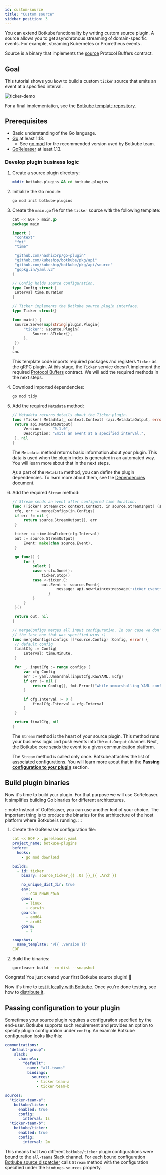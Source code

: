 ```yaml
---
id: custom-source
title: "Custom source"
sidebar_position: 3
---
```


You can extend Botkube functionality by writing custom source plugin. A source allows you to get asynchronous streaming of domain-specific events. For example, streaming Kubernetes or Prometheus events .

Source is a binary that implements the [source](https://github.com/kubeshop/botkube/blob/main/proto/source.proto) Protocol Buffers contract.

## Goal

This tutorial shows you how to build a custom `ticker` source that emits an event at a specified interval.

![ticker-demo](./assets/ticker-demo.gif)

For a final implementation, see the [Botkube template repository](./quick-start.md).

## Prerequisites

- Basic understanding of the Go language.
- [Go](https://golang.org/doc/install) at least 1.18.
  - See [go.mod](https://github.com/kubeshop/botkube/blob/main/go.mod#L1) for the recommended version used by Botkube team.
- [GoReleaser](https://goreleaser.com/) at least 1.13.

### Develop plugin business logic

1. Create a source plugin directory:

   ```bash
   mkdir botkube-plugins && cd botkube-plugins
   ```

2. Initialize the Go module:

   ```bash
   go mod init botkube-plugins
   ```

3. Create the `main.go` file for the `ticker` source with the following template:

   ```go
   cat << EOF > main.go
   package main

   import (
   	"context"
   	"fmt"
   	"time"

   	"github.com/hashicorp/go-plugin"
   	"github.com/kubeshop/botkube/pkg/api"
   	"github.com/kubeshop/botkube/pkg/api/source"
   	"gopkg.in/yaml.v3"
   )

   // Config holds source configuration.
   type Config struct {
   	Interval time.Duration
   }

   // Ticker implements the Botkube source plugin interface.
   type Ticker struct{}

   func main() {
   	source.Serve(map[string]plugin.Plugin{
   		"ticker": &source.Plugin{
   			Source: &Ticker{},
   		},
   	})
   }
   EOF
   ```

   This template code imports required packages and registers `Ticker` as the gRPC plugin. At this stage, the `Ticker` service doesn't implement the required [Protocol Buffers](https://github.com/kubeshop/botkube/blob/main/proto/source.proto) contract. We will add the required methods in the next steps.

4. Download imported dependencies:

   ```bash
   go mod tidy
   ```

5. Add the required `Metadata` method:

   ```go
   // Metadata returns details about the Ticker plugin.
   func (Ticker) Metadata(_ context.Context) (api.MetadataOutput, error) {
   	return api.MetadataOutput{
   		Version:     "0.1.0",
   		Description: "Emits an event at a specified interval.",
   	}, nil
   }
   ```

   The `Metadata` method returns basic information about your plugin. This data is used when the plugin index is generated in an automated way. You will learn more about that in the next steps.

   Ąs a part of the `Metadata` method, you can define the plugin dependencies. To learn more about them, see the [Dependencies](./dependencies.md) document.

6. Add the required `Stream` method:

   ```go
   // Stream sends an event after configured time duration.
   func (Ticker) Stream(ctx context.Context, in source.StreamInput) (source.StreamOutput, error) {
   	cfg, err := mergeConfigs(in.Configs)
   	if err != nil {
   		return source.StreamOutput{}, err
   	}

   	ticker := time.NewTicker(cfg.Interval)
   	out := source.StreamOutput{
   		Event: make(chan source.Event),
   	}

   	go func() {
   		for {
   			select {
   			case <-ctx.Done():
   				ticker.Stop()
   			case <-ticker.C:
   				out.Event <- source.Event{
                       Message: api.NewPlaintextMessage("Ticker Event", true),
                   }
   			}
   		}
   	}()

   	return out, nil
   }

   // mergeConfigs merges all input configuration. In our case we don't have complex merge strategy,
   // the last one that was specified wins :)
   func mergeConfigs(configs []*source.Config) (Config, error) {
   	// default config
   	finalCfg := Config{
   		Interval: time.Minute,
   	}

   	for _, inputCfg := range configs {
   		var cfg Config
   		err := yaml.Unmarshal(inputCfg.RawYAML, &cfg)
   		if err != nil {
   			return Config{}, fmt.Errorf("while unmarshalling YAML config: %w", err)
   		}

   		if cfg.Interval != 0 {
   			finalCfg.Interval = cfg.Interval
   		}
   	}

   	return finalCfg, nil
   }
   ```

   The `Stream` method is the heart of your source plugin. This method runs your business logic and push events into the `out.Output` channel. Next, the Botkube core sends the event to a given communication platform.

   The `Stream` method is called only once. Botkube attaches the list of associated configurations. You will learn more about that in the [**Passing configuration to your plugin**](#passing-configuration-to-your-plugin) section.

## Build plugin binaries

Now it's time to build your plugin. For that purpose we will use GoReleaser. It simplifies building Go binaries for different architectures.

:::note
Instead of GoReleaser, you can use another tool of your choice. The important thing is to produce the binaries for the architecture of the host platform where Botkube is running.
:::

1. Create the GoReleaser configuration file:

   ```yaml
   cat << EOF > .goreleaser.yaml
   project_name: botkube-plugins
   before:
     hooks:
       - go mod download

   builds:
     - id: ticker
       binary: source_ticker_{{ .Os }}_{{ .Arch }}

       no_unique_dist_dir: true
       env:
         - CGO_ENABLED=0
       goos:
         - linux
         - darwin
       goarch:
         - amd64
         - arm64
       goarm:
         - 7

   snapshot:
     name_template: 'v{{ .Version }}'
   EOF
   ```

2. Build the binaries:

   ```bash
   goreleaser build --rm-dist --snapshot
   ```

Congrats! You just created your first Botkube source plugin! :tada:

Now it's time to [test it locally with Botkube](local-testing.md). Once you're done testing, see how to [distribute it](repository.md).

## Passing configuration to your plugin

Sometimes your source plugin requires a configuration specified by the end-user. Botkube supports such requirement and provides an option to specify plugin configuration under `config`. An example Botkube configuration looks like this:

```yaml
communications:
  "default-group":
    slack:
      channels:
        "default":
          name: "all-teams"
          bindings:
            sources:
              - ticker-team-a
              - ticker-team-b

sources:
  "ticker-team-a":
    botkube/ticker:
      enabled: true
      config:
        interval: 1s
  "ticker-team-b":
    botkube/ticker:
      enabled: true
      config:
        interval: 2m
```

This means that two different `botkube/ticker` plugin configurations were bound to the `all-teams` Slack channel. For each bound configuration [Botkube source dispatcher](../architecture/index.md#plugin-source-bridge) calls `Stream` method with the configuration specified under the `bindings.sources` property.
